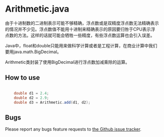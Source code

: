 # Arithmetic.java

由于十进制数的二进制表示可能不够精确，浮点数或是双精度浮点数无法精确表示的情况并不少见。浮点数值不能用十进制来精确表示的原因要归咎于CPU表示浮点数的方法。这样的话就可能会牺牲一些精度，有些浮点数运算也会引入误差。

Java中，float和double只能用来做科学计算或者是工程计算，在商业计算中我们要用java.math.BigDecimal。

Arithmetic类封装了使用BigDecimal进行浮点数加减乘除的运算。

## How to use


``` java

    double d1 = 2.4;
    double d2 = 2.9;
    double d3 = Arithmetic.add(d1, d2);

```

## Bugs

Please report any bugs feature requests to [the Github issue tracker](https://github.com/xylsh/Utilities/issues).

